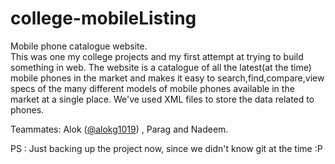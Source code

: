 # college-mobileListing
Mobile phone catalogue website.<br> 
This was one my college projects and my first attempt at trying to build something in web.
The website is a catalogue of all the latest(at the time) mobile phones in the market and makes it easy to search,find,compare,view specs 
of the many different models of mobile phones available in the market at a single place.
We've used XML files to store the data related to phones.

Teammates: Alok ([@alokg1019](http://https://github.com/abhi9419)) , Parag and Nadeem.

PS : Just backing up the project now, since we didn't know git at the time :P
